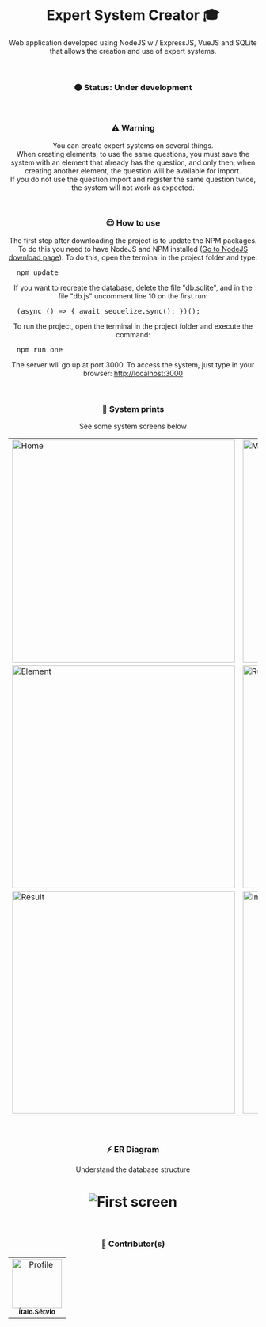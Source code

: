 <h1 align="center">Expert System Creator 🎓</h1>

<p align="center">
Web application developed using NodeJS w / ExpressJS, VueJS and SQLite that allows the creation and use of expert systems.
</p>

<br />

<h3 align="center">🟠 Status: Under development</h3>

<br />

<h3 align="center">⚠ Warning</h3>
<p align="center">You can create expert systems on several things. <br />
When creating elements, to use the same questions, you must save the system with an element that already has the question, and only then, when creating another element, the question will be available for import. <br />
If you do not use the question import and register the same question twice, the system will not work as expected.</p>

<br />

<h3 align="center">😍 How to use</h3>
<p align="center">The first step after downloading the project is to update the NPM packages. To do this you need to have NodeJS and NPM installed (<a href="https://nodejs.org/en/">Go to NodeJS download page</a>). To do this, open the terminal in the project folder and type:</p>
<pre>
  npm update
</pre>
<p align="center">If you want to recreate the database, delete the file "db.sqlite", and in the file "db.js" uncomment line 10 on the first run:</p>
<pre>
  (async () => { await sequelize.sync(); })();
</pre>
<p align="center">To run the project, open the terminal in the project folder and execute the command:</p>
<pre>
  npm run one
</pre>
<p align="center">The server will go up at port 3000. To access the system, just type in your browser: <a href="http://localhost:3000">http://localhost:3000</a></p>


<br />

<h3 align="center">📸 System prints</h3>
<p align="center">See some system screens below</p>
<table>
	<tr>
		<td><img src="https://i.imgur.com/Mj26Prb.png" height="450px" alt="Home"></td>
		<td><img src="https://i.imgur.com/e0L7iAB.png" height="450px" alt="Manage"></td>
	</tr>
	<tr>
		<td><img src="https://i.imgur.com/mwxyN0q.png" height="450px" alt="Element"></td>
		<td><img src="https://i.imgur.com/HA3gOnX.png" height="450px" alt="Running"></td>
	</tr>
	<tr>	
		<td><img src="https://i.imgur.com/RdFG0bF.png" height="450px" alt="Result"></td>
		<td><img src="https://i.imgur.com/nDEzjQt.png" height="450px" alt="Import"></td>
	</tr>
</table>

<br />

<h3 align="center">⚡ ER Diagram</h3>
<p align="center">Understand the database structure</p>
<h1 align="center">
  <img alt="First screen" src="https://i.imgur.com/itRLazf.png" />
</h1>

<br />

<h3 align="center">🎨 Contributor(s)</h4>
<table align="center">
  <tr>
    <td align="center">
      <a href="https://github.com/ItaloServio">
        <img src="https://avatars1.githubusercontent.com/u/60075865?s=460&u=407042a6a58218d29495ca19dda1bef5ca4540c3&v=4" width="100px;" alt="Profile"/>
        <br />
        <sub>
          <b>Ítalo Sérvio</b>
        </sub>
      </a>
  </tr>  
</table>
